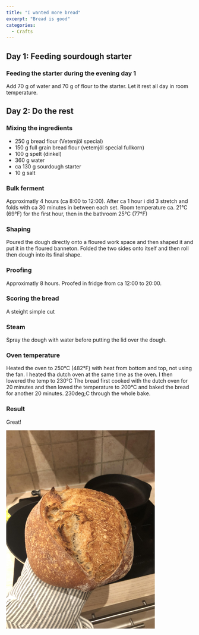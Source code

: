 ```yaml
---
title: "I wanted more bread"
excerpt: "Bread is good"
categories:
  - Crafts
---
```


## Day 1: Feeding sourdough starter
### Feeding the starter during the evening day 1
Add 70 g of water and 70 g of flour to the starter. Let it rest all day in room temperature.

## Day 2: Do the rest
### Mixing the ingredients
- 250 g bread flour (Vetemjöl special)
- 150 g full grain bread flour (vetemjöl special fullkorn)
- 100 g spelt (dinkel)
- 360 g water 
- ca 130 g sourdough starter
- 10 g salt

### Bulk ferment
Approximatly 4 hours (ca 8:00 to 12:00). After ca 1 hour i did 3 stretch and folds with ca 30 minutes in between each set.
Room temperature ca. 21&deg;C (69&deg;F) for the first hour, then in the bathroom 25&deg;C (77&deg;F)

### Shaping
Poured the dough directly onto a floured work space and then shaped it and put it in the floured banneton. Folded the two sides onto itself and then roll then dough into its final shape.

### Proofing
Approximatly 8 hours. Proofed in fridge from ca 12:00 to 20:00.

### Scoring the bread
A steight simple cut

### Steam
Spray the dough with water before putting the lid over the dough.

### Oven temperature 

Heated the oven to 250&deg;C (482&deg;F) with heat from bottom and top, not using the fan. I heated tha dutch oven at the same time as the oven. I then lowered the temp to 230&deg;C The bread first cooked with the dutch oven for 20 minutes and then lowed the temperature to 200&deg;C and baked the bread for another 20 minutes. 230deg;C through the whole bake.

### Result
Great!

<img src="https://github.com/jemstedt/baking/blob/main/images/bread220130.jpg" alt="bread220130" width="400"/>

